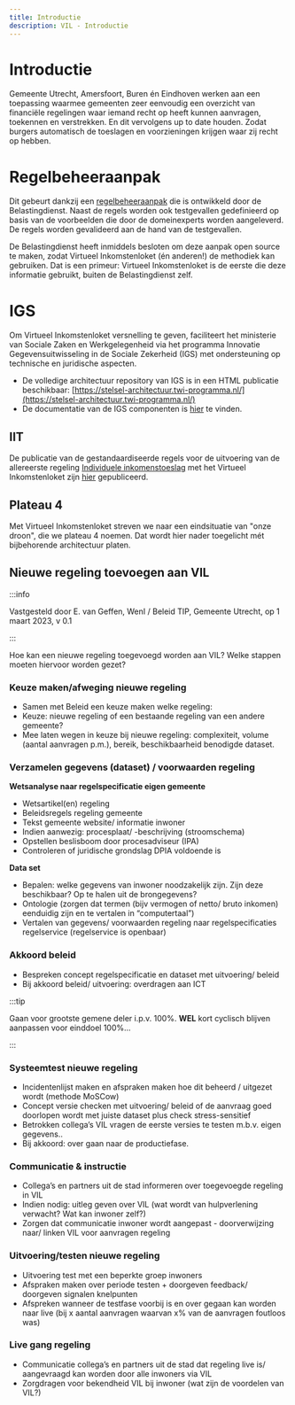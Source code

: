 ```yaml
---
title: Introductie
description: VIL - Introductie
---
```


# Introductie

Gemeente Utrecht, Amersfoort, Buren én Eindhoven werken aan een toepassing waarmee gemeenten zeer eenvoudig een overzicht van financiële regelingen waar iemand recht op heeft kunnen aanvragen, toekennen en verstrekken. En dit vervolgens up to date houden. Zodat burgers automatisch de toeslagen en voorzieningen krijgen waar zij recht op hebben.

# Regelbeheeraanpak

Dit gebeurt dankzij een [regelbeheeraanpak](../methods/01-Regelspraak.md) die is ontwikkeld door de Belastingdienst. Naast de regels worden ook testgevallen gedefinieerd op basis van de voorbeelden die door de domeinexperts worden aangeleverd. De regels worden gevalideerd aan de hand van de testgevallen.

De Belastingdienst heeft inmiddels besloten om deze aanpak open source te maken, zodat Virtueel Inkomstenloket (én anderen!) de methodiek kan gebruiken. Dat is een primeur: Virtueel Inkomstenloket is de eerste die deze informatie gebruikt, buiten de Belastingdienst zelf.

# IGS

Om Virtueel Inkomstenloket versnelling te geven, faciliteert het ministerie van Sociale Zaken en Werkgelegenheid via het programma Innovatie Gegevensuitwisseling in de Sociale Zekerheid (IGS) met ondersteuning op technische en juridische aspecten.

- De volledige architectuur repository van IGS is in een HTML publicatie beschikbaar: [https://stelsel-architectuur.twi-programma.nl/](https://stelsel-architectuur.twi-programma.nl/)
- De documentatie van de IGS componenten is [hier](https://innovatie-gegevens-socialezaken.github.io/igs/) te vinden.

## IIT

De publicatie van de gestandaardiseerde regels voor de uitvoering van de allereerste regeling [Individuele inkomenstoeslag](https://pki.utrecht.nl/Loket/product/0c17f7cd409dc999eb351883a138ca3d) met het Virtueel Inkomstenloket zijn [hier](https://regels.dexcat.nl/dataset/regelgroep-uit-te-keren-individuele-inkomenstoeslag) gepubliceerd.

## Plateau 4

Met Virtueel Inkomstenloket streven we naar een eindsituatie van "onze droon", die we plateau 4 noemen. Dat wordt hier nader toegelicht mét bijbehorende architectuur platen.

## Nieuwe regeling toevoegen aan VIL
:::info

Vastgesteld door E. van Geffen, WenI / Beleid TIP, Gemeente Utrecht, op 1 maart 2023, v 0.1

:::

Hoe kan een nieuwe regeling toegevoegd worden aan VIL? Welke stappen moeten hiervoor worden gezet?

### Keuze maken/afweging nieuwe regeling
- Samen met Beleid een keuze maken welke regeling:
- Keuze: nieuwe regeling of een bestaande regeling van een andere gemeente?
- Mee laten wegen in keuze bij nieuwe regeling: complexiteit, volume (aantal aanvragen p.m.), bereik, beschikbaarheid benodigde dataset.

### Verzamelen gegevens (dataset) / voorwaarden regeling
**Wetsanalyse naar regelspecificatie eigen gemeente**
- Wetsartikel(en) regeling
- Beleidsregels regeling gemeente
- Tekst gemeente website/ informatie inwoner
- Indien aanwezig: procesplaat/ -beschrijving (stroomschema)
- Opstellen beslisboom door procesadviseur (IPA)
- Controleren of juridische grondslag DPIA voldoende is

**Data set**
- Bepalen: welke gegevens van inwoner noodzakelijk zijn. Zijn deze beschikbaar? Op te halen uit de brongegevens?
- Ontologie (zorgen dat termen (bijv vermogen of netto/ bruto inkomen) eenduidig zijn en te vertalen in “computertaal”)
- Vertalen van gegevens/ voorwaarden regeling naar regelspecificaties regelservice (regelservice is openbaar)

### Akkoord beleid
- Bespreken concept regelspecificatie en dataset met uitvoering/ beleid
- Bij akkoord beleid/ uitvoering: overdragen aan ICT

:::tip

Gaan voor grootste gemene deler i.p.v. 100%. **WEL** kort cyclisch blijven aanpassen voor einddoel 100%...

:::

### Systeemtest nieuwe regeling
- Incidentenlijst maken en afspraken maken hoe dit beheerd / uitgezet wordt (methode MoSCow)
- Concept versie checken met uitvoering/ beleid of de aanvraag goed doorlopen wordt met juiste dataset plus check stress-sensitief
- Betrokken collega’s VIL vragen de eerste versies te testen m.b.v. eigen gegevens..
- Bij akkoord: over gaan naar de productiefase.

### Communicatie & instructie
- Collega’s en partners uit de stad informeren over toegevoegde regeling in VIL
- Indien nodig: uitleg geven over VIL (wat wordt van hulpverlening verwacht? Wat kan inwoner zelf?)
- Zorgen dat communicatie inwoner wordt aangepast - doorverwijzing naar/ linken VIL voor aanvragen regeling

### Uitvoering/testen nieuwe regeling
- Uitvoering test met een beperkte groep inwoners
- Afspraken maken over periode testen + doorgeven feedback/ doorgeven signalen knelpunten
- Afspreken wanneer de testfase voorbij is en over gegaan kan worden naar live (bij x aantal aanvragen waarvan x% van de aanvragen foutloos was)

### Live gang regeling
- Communicatie collega’s en partners uit de stad dat regeling live is/ aangevraagd kan worden door alle inwoners via VIL
- Zorgdragen voor bekendheid VIL bij inwoner (wat zijn de voordelen van VIL?)